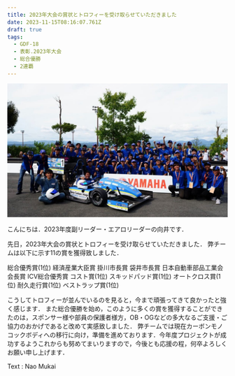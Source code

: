 ```yaml
---
title: 2023年大会の賞状とトロフィーを受け取らせていただきました
date: 2023-11-15T08:16:07.761Z
draft: true
tags:
  - GDF-18
  - 表彰.2023年大会
  - 総合優勝
  - 2連覇
---
```

![](img_1793.jpg)

こんにちは．2023年度副リーダー・エアロリーダーの向井です．

先日，2023年大会の賞状とトロフィーを受け取らせていただきました．
弊チームは以下に示す11の賞を獲得致しました．

総合優秀賞(1位)
経済産業大臣賞
掛川市長賞
袋井市長賞
日本自動車部品工業会会長賞
ICV総合優秀賞
コスト賞(1位)
スキッドパッド賞(1位)
オートクロス賞(1位)
耐久走行賞(1位)
ベストラップ賞(1位)

こうしてトロフィーが並んでいるのを見ると，今まで頑張ってきて良かったと強く感じます．
また総合優勝を始め，このように多くの賞を獲得することができたのは，スポンサー様や部員の保護者様方，OB・OGなどの多大なるご支援・ご協力のおかげであると改めて実感致しました．
弊チームでは現在カーボンモノコックボディへの移行に向け，準備を進めております．今年度プロジェクトが成功するようこれからも努めてまいりますので，今後とも応援の程，何卒よろしくお願い申し上げます．

Text : Nao Mukai